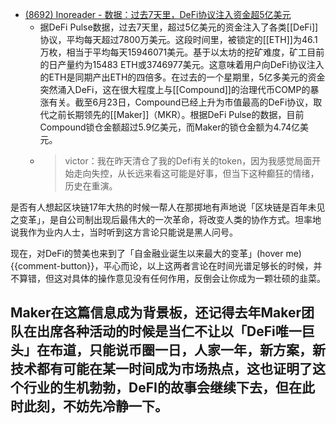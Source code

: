 - [(8692) Inoreader - 数据：过去7天里，DeFi协议注入资金超5亿美元](https://www.inoreader.com/article/3a9c6e78716c82e3-7defi5)
    - 据DeFi Pulse数据，过去7天里，超过5亿美元的资金注入了各类[[DeFi]]协议，平均每天超过7800万美元。这段时间里，被锁定的[[ETH]]为46.1万枚，相当于平均每天15946071美元。基于以太坊的挖矿难度，矿工目前的日产量约为15483 ETH或3746977美元。这意味着用户向DeFi协议注入的ETH是同期产出ETH的四倍多。在过去的一个星期里，5亿多美元的资金突然涌入DeFi，这在很大程度上与[[Compound]]的治理代币COMP的暴涨有关。截至6月23日，Compound已经上升为市值最高的DeFi协议，取代之前长期领先的[[Maker]]（MKR）。根据DeFi Pulse的数据，目前Compound锁仓金额超过5.9亿美元，而Maker的锁仓金额为4.74亿美元。
    - > victor：我在昨天清仓了我的Defi有关的token，因为我感觉局面开始走向失控，从长远来看这可能是好事，但当下这种癫狂的情绪，历史在重演。

是否有人想起区块链17年大热的时候一帮人在那掷地有声地说「区块链是百年未见之变革」，是自公司制出现后最伟大的一次革命，将改变人类的协作方式。坦率地说我作为业内人士，当时听到这方言论只能说是黑人问号。

现在，对DeFi的赞美也来到了「自金融业诞生以来最大的变革」(hover me){{comment-button}}，平心而论，以上这两者言论在时间光谱足够长的时候，并不算错，但这对具体的操作意见没有任何作用，反倒会让你成为一颗壮硕的韭菜。

Maker在这篇信息成为背景板，还记得去年Maker团队在出席各种活动的时候是当仁不让以「DeFi唯一巨头」在布道，只能说币圈一日，人家一年，新方案，新技术都有可能在某一时间成为市场热点，这也证明了这个行业的生机勃勃，DeFI的故事会继续下去，但在此时此刻，不妨先冷静一下。
- 

